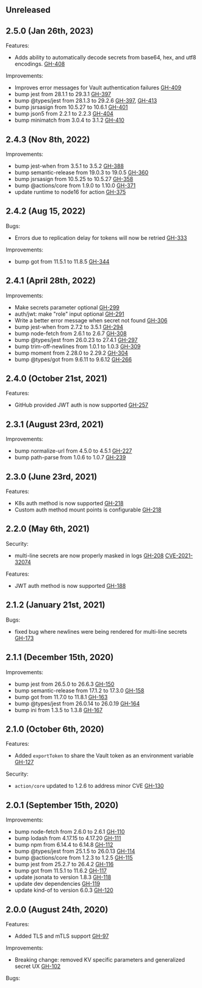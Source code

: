 ## Unreleased

## 2.5.0 (Jan 26th, 2023)

Features:

* Adds ability to automatically decode secrets from base64, hex, and utf8 encodings. [GH-408](https://github.com/hashicorp/vault-action/pull/408)

Improvements:

* Improves error messages for Vault authentication failures [GH-409](https://github.com/hashicorp/vault-action/pull/409)
* bump jest from 28.1.1 to 29.3.1 [GH-397](https://github.com/hashicorp/vault-action/pull/397)
* bump @types/jest from 28.1.3 to 29.2.6 [GH-397](https://github.com/hashicorp/vault-action/pull/397), [GH-413](https://github.com/hashicorp/vault-action/pull/413)
* bump jsrsasign from 10.5.27 to 10.6.1 [GH-401](https://github.com/hashicorp/vault-action/pull/401)
* bump json5 from 2.2.1 to 2.2.3 [GH-404](https://github.com/hashicorp/vault-action/pull/404)
* bump minimatch from 3.0.4 to 3.1.2 [GH-410](https://github.com/hashicorp/vault-action/pull/410)

## 2.4.3 (Nov 8th, 2022)

Improvements:

* bump jest-when from 3.5.1 to 3.5.2 [GH-388](https://github.com/hashicorp/vault-action/pull/388)
* bump semantic-release from 19.0.3 to 19.0.5 [GH-360](https://github.com/hashicorp/vault-action/pull/360)
* bump jsrsasign from 10.5.25 to 10.5.27 [GH-358](https://github.com/hashicorp/vault-action/pull/358)
* bump @actions/core from 1.9.0 to 1.10.0 [GH-371](https://github.com/hashicorp/vault-action/pull/371)
* update runtime to node16 for action [GH-375](https://github.com/hashicorp/vault-action/pull/375)

## 2.4.2 (Aug 15, 2022)

Bugs:

* Errors due to replication delay for tokens will now be retried [GH-333](https://github.com/hashicorp/vault-action/pull/333)

Improvements:
* bump got from 11.5.1 to 11.8.5 [GH-344](https://github.com/hashicorp/vault-action/pull/344)  

## 2.4.1 (April 28th, 2022)

Improvements:
* Make secrets parameter optional [GH-299](https://github.com/hashicorp/vault-action/pull/299)
* auth/jwt: make "role" input optional [GH-291](https://github.com/hashicorp/vault-action/pull/291)
* Write a better error message when secret not found [GH-306](https://github.com/hashicorp/vault-action/pull/306)
* bump jest-when from 2.7.2 to 3.5.1 [GH-294](https://github.com/hashicorp/vault-action/pull/294)  
* bump node-fetch from 2.6.1 to 2.6.7 [GH-308](https://github.com/hashicorp/vault-action/pull/308)  
* bump @types/jest from 26.0.23 to 27.4.1 [GH-297](https://github.com/hashicorp/vault-action/pull/297)  
* bump trim-off-newlines from 1.0.1 to 1.0.3 [GH-309](https://github.com/hashicorp/vault-action/pull/309)  
* bump moment from 2.28.0 to 2.29.2 [GH-304](https://github.com/hashicorp/vault-action/pull/304)  
* bump @types/got from 9.6.11 to 9.6.12 [GH-266](https://github.com/hashicorp/vault-action/pull/266)

## 2.4.0 (October 21st, 2021)

Features:
* GitHub provided JWT auth is now supported [GH-257](https://github.com/hashicorp/vault-action/pull/257)

## 2.3.1 (August 23rd, 2021)

Improvements:
* bump normalize-url from 4.5.0 to 4.5.1 [GH-227](https://github.com/hashicorp/vault-action/pull/227)
* bump path-parse from 1.0.6 to 1.0.7 [GH-239](https://github.com/hashicorp/vault-action/pull/239)

## 2.3.0 (June 23rd, 2021)

Features:
* K8s auth method is now supported [GH-218](https://github.com/hashicorp/vault-action/pull/218)
* Custom auth method mount points is configurable [GH-218](https://github.com/hashicorp/vault-action/pull/218)

## 2.2.0 (May 6th, 2021)

Security:
* multi-line secrets are now properly masked in logs [GH-208](https://github.com/hashicorp/vault-action/pull/208)
  [CVE-2021-32074](https://cve.mitre.org/cgi-bin/cvename.cgi?name=CVE-2021-32074)

Features:
* JWT auth method is now supported [GH-188](https://github.com/hashicorp/vault-action/pull/188)

## 2.1.2 (January 21st, 2021)

Bugs:
* fixed bug where newlines were being rendered for multi-line secrets [GH-173](https://github.com/hashicorp/vault-action/pull/173)

## 2.1.1 (December 15th, 2020)

Improvements:
* bump jest from 26.5.0 to 26.6.3 [GH-150](https://github.com/hashicorp/vault-action/pull/150)
* bump semantic-release from 17.1.2 to 17.3.0 [GH-158](https://github.com/hashicorp/vault-action/pull/158)
* bump got from 11.7.0 to 11.8.1 [GH-163](https://github.com/hashicorp/vault-action/pull/163)
* bump @types/jest from 26.0.14 to 26.0.19 [GH-164](https://github.com/hashicorp/vault-action/pull/164)
* bump ini from 1.3.5 to 1.3.8 [GH-167](https://github.com/hashicorp/vault-action/pull/167)

## 2.1.0 (October 6th, 2020)

Features:
* Added `exportToken` to share the Vault token as an environment variable [GH-127](https://github.com/hashicorp/vault-action/pull/127)

Security:
* `action/core` updated to 1.2.6 to address minor CVE [GH-130](https://github.com/hashicorp/vault-action/pull/130)

## 2.0.1 (September 15th, 2020)

Improvements:
* bump node-fetch from 2.6.0 to 2.6.1 [GH-110](https://github.com/hashicorp/vault-action/pull/110)
* bump lodash from 4.17.15 to 4.17.20 [GH-111](https://github.com/hashicorp/vault-action/pull/111)
* bump npm from 6.14.4 to 6.14.8 [GH-112](https://github.com/hashicorp/vault-action/pull/112)
* bump @types/jest from 25.1.5 to 26.0.13 [GH-114](https://github.com/hashicorp/vault-action/pull/114)
* bump @actions/core from 1.2.3 to 1.2.5 [GH-115](https://github.com/hashicorp/vault-action/pull/115)
* bump jest from 25.2.7 to 26.4.2 [GH-116](https://github.com/hashicorp/vault-action/pull/116)
* bump got from 11.5.1 to 11.6.2 [GH-117](https://github.com/hashicorp/vault-action/pull/117)
* update jsonata to version 1.8.3 [GH-118](https://github.com/hashicorp/vault-action/pull/118)
* update dev dependencies [GH-119](https://github.com/hashicorp/vault-action/pull/119)
* update kind-of to version 6.0.3 [GH-120](https://github.com/hashicorp/vault-action/pull/120)

## 2.0.0 (August 24th, 2020)

Features:

* Added TLS and mTLS support [GH-97](https://github.com/hashicorp/vault-action/pull/97)

Improvements:

* Breaking change: removed KV specific parameters and generalized secret UX [GH-102](https://github.com/hashicorp/vault-action/pull/102)

Bugs:
